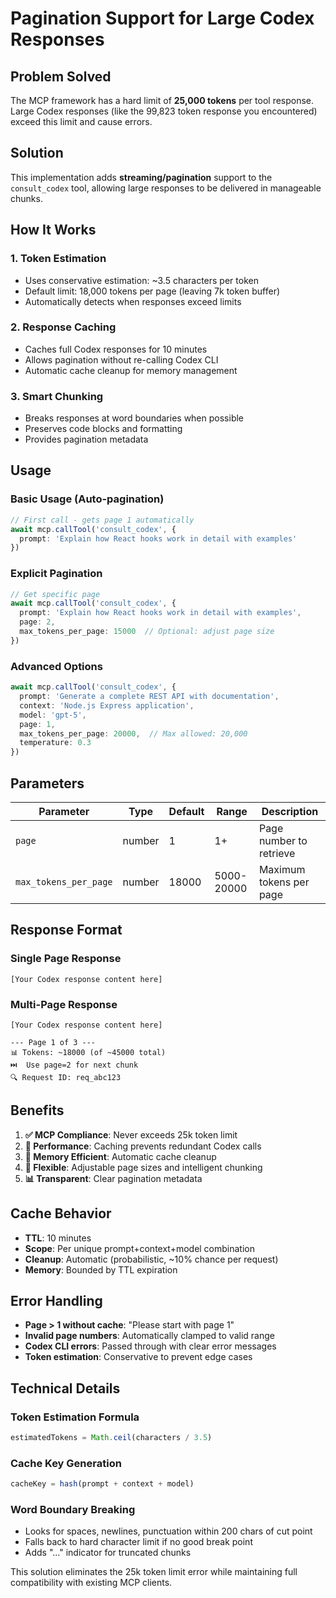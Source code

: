 # Pagination Support for Large Codex Responses

## Problem Solved

The MCP framework has a hard limit of **25,000 tokens** per tool response. Large Codex responses (like the 99,823 token response you encountered) exceed this limit and cause errors.

## Solution

This implementation adds **streaming/pagination** support to the `consult_codex` tool, allowing large responses to be delivered in manageable chunks.

## How It Works

### 1. **Token Estimation**
- Uses conservative estimation: ~3.5 characters per token
- Default limit: 18,000 tokens per page (leaving 7k token buffer)
- Automatically detects when responses exceed limits

### 2. **Response Caching**
- Caches full Codex responses for 10 minutes
- Allows pagination without re-calling Codex CLI
- Automatic cache cleanup for memory management

### 3. **Smart Chunking**
- Breaks responses at word boundaries when possible
- Preserves code blocks and formatting
- Provides pagination metadata

## Usage

### Basic Usage (Auto-pagination)
```typescript
// First call - gets page 1 automatically
await mcp.callTool('consult_codex', {
  prompt: 'Explain how React hooks work in detail with examples'
})
```

### Explicit Pagination
```typescript
// Get specific page
await mcp.callTool('consult_codex', {
  prompt: 'Explain how React hooks work in detail with examples',
  page: 2,
  max_tokens_per_page: 15000  // Optional: adjust page size
})
```

### Advanced Options
```typescript
await mcp.callTool('consult_codex', {
  prompt: 'Generate a complete REST API with documentation',
  context: 'Node.js Express application',
  model: 'gpt-5',
  page: 1,
  max_tokens_per_page: 20000,  // Max allowed: 20,000
  temperature: 0.3
})
```

## Parameters

| Parameter | Type | Default | Range | Description |
|-----------|------|---------|--------|-------------|
| `page` | number | 1 | 1+ | Page number to retrieve |
| `max_tokens_per_page` | number | 18000 | 5000-20000 | Maximum tokens per page |

## Response Format

### Single Page Response
```
[Your Codex response content here]
```

### Multi-Page Response
```
[Your Codex response content here]

--- Page 1 of 3 ---
📊 Tokens: ~18000 (of ~45000 total)
⏭️  Use page=2 for next chunk
🔍 Request ID: req_abc123
```

## Benefits

1. **✅ MCP Compliance**: Never exceeds 25k token limit
2. **🚀 Performance**: Caching prevents redundant Codex calls
3. **🧠 Memory Efficient**: Automatic cache cleanup
4. **🎯 Flexible**: Adjustable page sizes and intelligent chunking
5. **📊 Transparent**: Clear pagination metadata

## Cache Behavior

- **TTL**: 10 minutes
- **Scope**: Per unique prompt+context+model combination
- **Cleanup**: Automatic (probabilistic, ~10% chance per request)
- **Memory**: Bounded by TTL expiration

## Error Handling

- **Page > 1 without cache**: "Please start with page 1"
- **Invalid page numbers**: Automatically clamped to valid range
- **Codex CLI errors**: Passed through with clear error messages
- **Token estimation**: Conservative to prevent edge cases

## Technical Details

### Token Estimation Formula
```typescript
estimatedTokens = Math.ceil(characters / 3.5)
```

### Cache Key Generation
```typescript
cacheKey = hash(prompt + context + model)
```

### Word Boundary Breaking
- Looks for spaces, newlines, punctuation within 200 chars of cut point
- Falls back to hard character limit if no good break point
- Adds "..." indicator for truncated chunks

This solution eliminates the 25k token limit error while maintaining full compatibility with existing MCP clients.